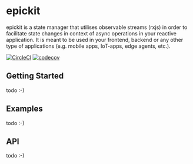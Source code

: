 # epickit

epickit is a state manager that utilises observable streams (rxjs) in order to facilitate state changes in context of async operations in your reactive application. It is meant to be used in your frontend, backend or any other type of applications (e.g. mobile apps, IoT-apps, edge agents, etc.).

[![CircleCI](https://circleci.com/gh/kruschid/epickit/tree/master.svg?style=svg)](https://circleci.com/gh/kruschid/epickit/tree/master)
[![codecov](https://codecov.io/gh/kruschid/react-epickit/branch/master/graph/badge.svg)](https://codecov.io/gh/kruschid/react-epickit)

## Getting Started

todo :-)

## Examples

todo :-)

## API

todo :-)
